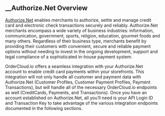 

##  __Authorize.Net Overview

[Authorize.Net](http://www.authorize.net/) enables merchants to authorize,
settle and manage credit card and electronic check transactions securely and
reliably. Authorize.Net merchants encompass a wide variety of business
industries: information, communication, government, sports, religion,
education, gourmet foods and many others. Regardless of their business type,
merchants benefit by providing their customers with convenient, secure and
reliable payment options without needing to invest in the ongoing development,
support and legal compliance of a sophisticated in-house payment system.

OrderCloud.io offers a seamless integration with your Authorize.Net account to
enable credit card payments within your storefronts. This integration will not
only handle all customer and payment data with Authorize.Net (Customer
Profiles, Customer Payment Profiles, Payment Transactions), but will handle
all of the necessary OrderCloud.io endpoints as well (CreditCards, Payments,
and Transactions). Once you have an account established on Authorize.Net, all
you’ll need is your API Login ID and Transaction Key to take advantage of the
various integration endpoints documented in the following sections.

